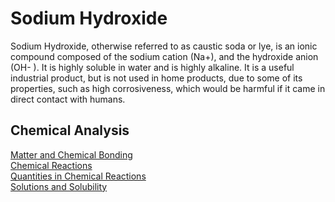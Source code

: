 # Sodium Hydroxide

Sodium Hydroxide, otherwise referred to as caustic soda or lye, is an ionic compound composed of the sodium cation (Na+), and the hydroxide anion (OH- ). It is highly soluble in water and is highly alkaline. It is a useful industrial product, but is not used in home products, due to some of its properties, such as high corrosiveness, which would be harmful if it came in direct contact with humans.


## Chemical Analysis

[Matter and Chemical Bonding](https://samir8000.github.io/NaOH/chemicalanalysis/matterandchemicalbonding)
<br>
[Chemical Reactions](https://samir8000.github.io/NaOH/chemicalanalysis/chemicalreactions)
<br>
[Quantities in Chemical Reactions](https://samir8000.github.io/NaOH/chemicalanalysis/quantitiesinchemicalreactions)
<br>
[Solutions and Solubility](https://samir8000.github.io/NaOH/chemicalanalysis/solutionsandsolubility)
<br>
<br>
<br>
<br>
##
